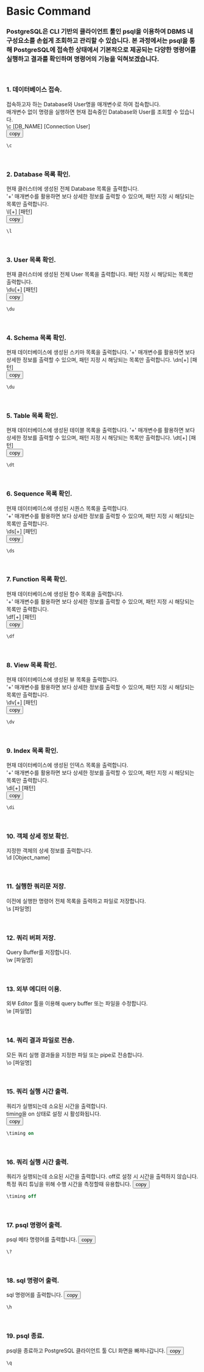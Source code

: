 # Basic Command
### PostgreSQL은 CLI 기반의 클라이언트 툴인 psql을 이용하여 DBMS 내 구성요소를 손쉽게 조회하고 관리할 수 있습니다. 본 과정에서는 psql을 통해 PostgreSQL에 접속한 상태에서 기본적으로 제공되는 다양한 명령어를 실행하고 결과를 확인하며 명령어의 기능을 익혀보겠습니다.

&nbsp;&nbsp;&nbsp;&nbsp;
### 1. 데이터베이스 접속.  
접속하고자 하는 Database와 User명을 매개변수로 하여 접속합니다.  
매개변수 없이 명령을 실행하면 현재 접속중인 Database와 User를 조회할 수 있습니다.  
\c [DB_NAME] [Connection User]  
<button onclick="copyCode(0)">copy</button>
```sql
\c
```


&nbsp;&nbsp;&nbsp;&nbsp;
### 2. Database 목록 확인.  
현재 클러스터에 생성된 전체 Database 목록을 출력합니다.  
'+' 매개변수를 활용하면 보다 상세한 정보를 출력할 수 있으며, 패턴 지정 시 해당되는 목록만 출력합니다.  
\l[+] [패턴]  
<button onclick="copyCode(1)">copy</button>
```sql
\l
```


&nbsp;&nbsp;&nbsp;&nbsp;
### 3. User 목록 확인.  
현재 클러스터에 생성된 전체 User 목록을 출력합니다. 패턴 지정 시 해당되는 목록만 출력합니다.  
\du[+] [패턴]  
<button onclick="copyCode(2)">copy</button>
```sql
\du
```


&nbsp;&nbsp;&nbsp;&nbsp;
### 4. Schema 목록 확인.  
현재 데이터베이스에 생성된 스키마 목록을 출력합니다.
'+' 매개변수를 활용하면 보다 상세한 정보를 출력할 수 있으며, 패턴 지정 시 해당되는 목록만 출력합니다. 
\dn[+] [패턴]  
<button onclick="copyCode(3)">copy</button>
```sql
\du
```


&nbsp;&nbsp;&nbsp;&nbsp;
### 5. Table 목록 확인.  
현재 데이터베이스에 생성된 테이블 목록을 출력합니다.
'+' 매개변수를 활용하면 보다 상세한 정보를 출력할 수 있으며, 패턴 지정 시 해당되는 목록만 출력합니다.
\dt[+] [패턴]  
<button onclick="copyCode(4)">copy</button>
```sql
\dt
```


&nbsp;&nbsp;&nbsp;&nbsp;
### 6. Sequence 목록 확인.  
현재 데이터베이스에 생성된 시퀀스 목록을 출력합니다.  
'+' 매개변수를 활용하면 보다 상세한 정보를 출력할 수 있으며, 패턴 지정 시 해당되는 목록만 출력합니다.  
\ds[+] [패턴]  
<button onclick="copyCode(5)">copy</button>
```sql
\ds
```


&nbsp;&nbsp;&nbsp;&nbsp;
### 7. Function 목록 확인.  
현재 데이터베이스에 생성된 함수 목록을 출력합니다.  
'+' 매개변수를 활용하면 보다 상세한 정보를 출력할 수 있으며, 패턴 지정 시 해당되는 목록만 출력합니다.  
\df[+] [패턴]  
<button onclick="copyCode(6)">copy</button>
```sql
\df
```


&nbsp;&nbsp;&nbsp;&nbsp;
### 8. View 목록 확인.  
현재 데이터베이스에 생성된 뷰 목록을 출력합니다.  
'+' 매개변수를 활용하면 보다 상세한 정보를 출력할 수 있으며, 패턴 지정 시 해당되는 목록만 출력합니다.  
\dv[+] [패턴]  
<button onclick="copyCode(7)">copy</button>
```sql
\dv
```


&nbsp;&nbsp;&nbsp;&nbsp;
### 9. Index 목록 확인.  
현재 데이터베이스에 생성된 인덱스 목록을 출력합니다.  
'+' 매개변수를 활용하면 보다 상세한 정보를 출력할 수 있으며, 패턴 지정 시 해당되는 목록만 출력합니다.  
\di[+] [패턴]  
<button onclick="copyCode(8)">copy</button>
```sql
\di
```


&nbsp;&nbsp;&nbsp;&nbsp;
### 10. 객체 상세 정보 확인.  
지정한 객체의 상세 정보를 출력합니다.  
\d [Object_name]  



&nbsp;&nbsp;&nbsp;&nbsp;
### 11. 실행한 쿼리문 저장.  
이전에 실행한 명령어 전체 목록을 출력하고 파일로 저장합니다.  
\s [파일명]  


&nbsp;&nbsp;&nbsp;&nbsp;
### 12. 쿼리 버퍼 저장.  
Query Buffer를 저장합니다.  
\w [파일명]  


&nbsp;&nbsp;&nbsp;&nbsp;
### 13. 외부 에디터 이용.  
외부 Editor 툴을 이용해 query buffer 또는 파일을 수정합니다.  
\e [파일명]  


&nbsp;&nbsp;&nbsp;&nbsp;
### 14. 쿼리 결과 파일로 전송.  
모든 쿼리 실행 결과들을 지정한 파일 또는 pipe로 전송합니다.  
\o [파일명]  


&nbsp;&nbsp;&nbsp;&nbsp;
### 15. 쿼리 실행 시간 출력.  
쿼리가 실행되는데 소요된 시간을 출력합니다.  
timing을 on 상태로 설정 시 활성화됩니다.  
<button onclick="copyCode(9)">copy</button>
```sql
\timing on
```


&nbsp;&nbsp;&nbsp;&nbsp;
### 16. 쿼리 실행 시간 출력.  
쿼리가 실행되는데 소요된 시간을 출력합니다. off로 설정 시 시간을 출력하지 않습니다.  
특정 쿼리 튜닝을 위해 수행 시간을 측정할때 유용합니다.
<button onclick="copyCode(10)">copy</button>
```sql
\timing off
```


&nbsp;&nbsp;&nbsp;&nbsp;
### 17. psql 명령어 출력.  
psql 메타 명령어를 출력합니다.
<button onclick="copyCode(11)">copy</button>
```sql
\?
```


&nbsp;&nbsp;&nbsp;&nbsp;
### 18. sql 명령어 출력.  
sql 명령어를 출력합니다.
<button onclick="copyCode(12)">copy</button>
```sql
\h
```


&nbsp;&nbsp;&nbsp;&nbsp;
### 19. psql 종료.  
psql을 종료하고 PostgreSQL 클라이언트 툴 CLI 화면을 빠져나갑니다.
<button onclick="copyCode(13)">copy</button>
```sql
\q
```









